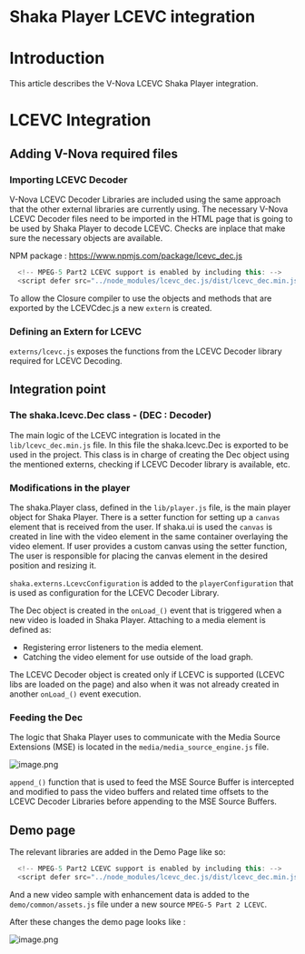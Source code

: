 
# Shaka Player LCEVC integration

# Introduction

This article describes the V-Nova LCEVC Shaka Player integration.

# LCEVC Integration

## Adding V-Nova required files
### Importing LCEVC Decoder

V-Nova LCEVC Decoder Libraries are included using the same approach that the other external libraries are currently using. The necessary V-Nova LCEVC Decoder files need to be imported in the HTML page that is going to be used by Shaka Player to decode LCEVC. Checks are inplace that make sure the necessary objects are available.

NPM package : <https://www.npmjs.com/package/lcevc_dec.js>

```javascript
  <!-- MPEG-5 Part2 LCEVC support is enabled by including this: -->
  <script defer src="../node_modules/lcevc_dec.js/dist/lcevc_dec.min.js"></script>
```

To allow the Closure compiler to use the objects and methods that are exported by the LCEVCdec.js a new `extern` is created.

### Defining an Extern for LCEVC

`externs/lcevc.js` exposes the functions from the LCEVC Decoder library required for LCEVC Decoding.

## Integration point

### The shaka.lcevc.Dec class - (DEC : Decoder)

The main logic of the LCEVC integration is located in the `lib/lcevc_dec.min.js` file. In this file the shaka.lcevc.Dec is exported to be used in the project. This class is in charge of creating the Dec object using the mentioned externs, checking if LCEVC Decoder library is available, etc.

### Modifications in the player

The shaka.Player class, defined in the `lib/player.js` file, is the main player object for Shaka Player. There is a setter function for setting up a `canvas` element that is received from the user.
If shaka.ui is used the `canvas` is created in line with the video element in the same container overlaying the video element. If user provides a custom canvas using the setter function, The user is responsible for placing the canvas element in the desired position and resizing it.

`shaka.externs.LcevcConfiguration` is added to the `playerConfiguration` that is used as configuration for the LCEVC Decoder Library.

The Dec object is created in the `onLoad_()` event that is triggered when a new video is loaded in Shaka Player. Attaching to a media element is defined as:

-   Registering error listeners to the media element.
-   Catching the video element for use outside of the load graph.

The LCEVC Decoder object is created only if LCEVC is supported (LCEVC libs are loaded on the page) and also when it was not already created in another `onLoad_()` event execution.


### Feeding the Dec

The logic that Shaka Player uses to communicate with the Media Source Extensions (MSE) is located in the `media/media_source_engine.js` file.

![image.png](lcevc-architecture.png)

 `append_()` function that is used to feed the MSE Source Buffer is intercepted and modified to pass the video buffers and related time offsets to the LCEVC Decoder Libraries before appending to the MSE Source Buffers. 

## Demo page

The relevant libraries are added in the Demo Page like so: 

```javascript
  <!-- MPEG-5 Part2 LCEVC support is enabled by including this: -->
  <script defer src="../node_modules/lcevc_dec.js/dist/lcevc_dec.min.js"></script>
```

And a new video sample with enhancement data is added to the `demo/common/assets.js` file under a new source `MPEG-5 Part 2 LCEVC`.

After these changes the demo page looks like :

![image.png](lcevc-demo.png)

          